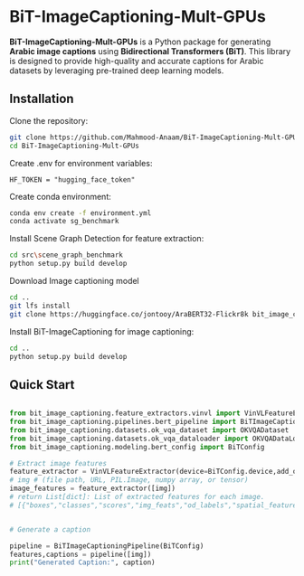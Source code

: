 # BiT-ImageCaptioning-Mult-GPUs

**BiT-ImageCaptioning-Mult-GPUs** is a Python package for generating **Arabic image captions** using **Bidirectional Transformers (BiT)**. This library is designed to provide high-quality and accurate captions for Arabic datasets by leveraging pre-trained deep learning models.


## Installation

Clone the repository:

```bash
git clone https://github.com/Mahmood-Anaam/BiT-ImageCaptioning-Mult-GPUs.git
cd BiT-ImageCaptioning-Mult-GPUs
```

Create  .env for environment variables:

```env
HF_TOKEN = "hugging_face_token"
```

Create  conda environment:

```bash
conda env create -f environment.yml
conda activate sg_benchmark
```

Install Scene Graph Detection for feature extraction:

```bash
cd src\scene_graph_benchmark
python setup.py build develop
```

Download Image captioning model

```bash
cd ..
git lfs install
git clone https://huggingface.co/jontooy/AraBERT32-Flickr8k bit_image_captioning/pretrained_model
```

Install BiT-ImageCaptioning for image captioning:

```bash
cd ..
python setup.py build develop
```



## Quick Start

```python

from bit_image_captioning.feature_extractors.vinvl import VinVLFeatureExtractor
from bit_image_captioning.pipelines.bert_pipeline import BiTImageCaptioningPipeline
from bit_image_captioning.datasets.ok_vqa_dataset import OKVQADataset
from bit_image_captioning.datasets.ok_vqa_dataloader import OKVQADataLoader
from bit_image_captioning.modeling.bert_config import BiTConfig

# Extract image features
feature_extractor = VinVLFeatureExtractor(device=BiTConfig.device,add_od_labels=BiTConfig.add_od_labels)
# img # (file path, URL, PIL.Image, numpy array, or tensor) 
image_features = feature_extractor([img])
# return List[dict]: List of extracted features for each image.
# [{"boxes","classes","scores","img_feats","od_labels","spatial_features"},]


# Generate a caption

pipeline = BiTImageCaptioningPipeline(BiTConfig)
features,captions = pipeline([img])
print("Generated Caption:", caption)
```





